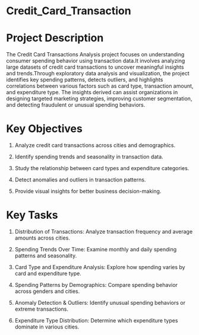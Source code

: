 # Credit_Card_Transaction

# Project Description
The Credit Card Transactions Analysis project focuses on understanding consumer spending behavior using transaction data.It involves analyzing large datasets of credit card transactions to uncover meaningful insights and trends.Through exploratory data analysis and visualization, the project identifies key spending patterns, detects outliers, and highlights correlations between various factors such as card type, transaction amount, and expenditure type. The insights derived can assist organizations in designing targeted marketing strategies, improving customer segmentation, and detecting fraudulent or unusual spending behaviors.

# Key Objectives
1. Analyze credit card transactions across cities and demographics.

2. Identify spending trends and seasonality in transaction data.

3. Study the relationship between card types and expenditure categories.

4. Detect anomalies and outliers in transaction patterns.

5. Provide visual insights for better business decision-making.

# Key Tasks
1. Distribution of Transactions: Analyze transaction frequency and average amounts across cities.

2. Spending Trends Over Time: Examine monthly and daily spending patterns and seasonality.

3. Card Type and Expenditure Analysis: Explore how spending varies by card and expenditure type.

4. Spending Patterns by Demographics: Compare spending behavior across genders and cities.

5. Anomaly Detection & Outliers: Identify unusual spending behaviors or extreme transactions.

6. Expenditure Type Distribution: Determine which expenditure types dominate in various cities.
